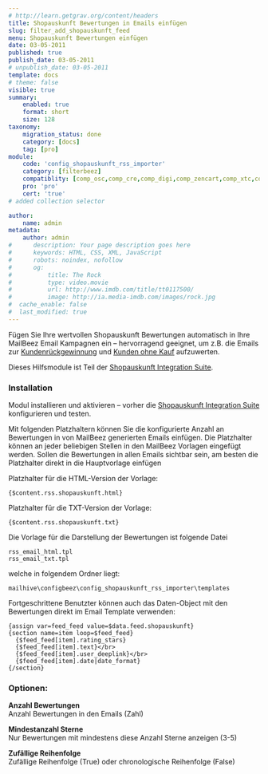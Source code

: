 ```yaml
---
# http://learn.getgrav.org/content/headers
title: Shopauskunft Bewertungen in Emails einfügen
slug: filter_add_shopauskunft_feed
menu: Shopauskunft Bewertungen einfügen
date: 03-05-2011
published: true
publish_date: 03-05-2011
# unpublish_date: 03-05-2011
template: docs
# theme: false
visible: true
summary:
    enabled: true
    format: short
    size: 128
taxonomy:
    migration_status: done
    category: [docs]
    tag: [pro]
module:
    code: 'config_shopauskunft_rss_importer'
    category: [filterbeez]
    compatiblity: [comp_osc,comp_cre,comp_digi,comp_zencart,comp_xtc,comp_xtcm2,comp_gambio]
    pro: 'pro'
    cert: 'true'      
# added collection selector

author:
    name: admin
metadata:
    author: admin
#      description: Your page description goes here
#      keywords: HTML, CSS, XML, JavaScript
#      robots: noindex, nofollow
#      og:
#          title: The Rock
#          type: video.movie
#          url: http://www.imdb.com/title/tt0117500/
#          image: http://ia.media-imdb.com/images/rock.jpg
#  cache_enable: false
#  last_modified: true
---
```


Fügen Sie Ihre wertvollen Shopauskunft Bewertungen automatisch in Ihre MailBeez Email Kampagnen ein – hervorragend geeignet, um z.B. die Emails zur [Kundenrückgewinnung](/dokumentation/mailbeez/winback_advanced) und [Kunden ohne Kauf](/dokumentation/mailbeez/nopurchase_advanced) aufzuwerten.

Dieses Hilfsmodule ist Teil der [Shopauskunft Integration Suite](/dokumentation/configbeez/config_shopauskunft_rss_importer/ "Shopauskunft Integration Suite").

### Installation

Modul installieren und aktivieren – vorher die [Shopauskunft Integration Suite](/dokumentation/configbeez/config_shopauskunft_rss_importer/ "Shopauskunft Integration Suite") konfigurieren und testen.

Mit folgenden Platzhaltern können Sie die konfigurierte Anzahl an Bewertungen in von MailBeez generierten Emails einfügen. Die Platzhalter können an jeder beliebigen Stellen in den MailBeez Vorlagen eingefügt werden. Sollen die Bewertungen in allen Emails sichtbar sein, am besten die Platzhalter direkt in die Hauptvorlage einfügen

Platzhalter für die HTML-Version der Vorlage:

```
{$content.rss.shopauskunft.html}
```

Platzhalter für die TXT-Version der Vorlage:

```
{$content.rss.shopauskunft.txt}
```

Die Vorlage für die Darstellung der Bewertungen ist folgende Datei

```
rss_email_html.tpl  
rss_email_txt.tpl
```

welche in folgendem Ordner liegt:

`mailhive\configbeez\config_shopauskunft_rss_importer\templates`

Fortgeschrittene Benutzter können auch das Daten-Object mit den Bewertungen direkt im Email Template verwenden:


```
{assign var=feed_feed value=$data.feed.shopauskunft}
{section name=item loop=$feed_feed}
  {$feed_feed[item].rating_stars}
  {$feed_feed[item].text}</br>
  {$feed_feed[item].user_deeplink}</br>
  {$feed_feed[item].date|date_format}
{/section}
```


### Optionen:

**Anzahl Bewertungen**  
 Anzahl Bewertungen in den Emails (Zahl)

**Mindestanzahl Sterne**  
 Nur Bewertungen mit mindestens diese Anzahl Sterne anzeigen (3-5)

**Zufällige Reihenfolge**  
 Zufällige Reihenfolge (True) oder chronologische Reihenfolge (False)

 